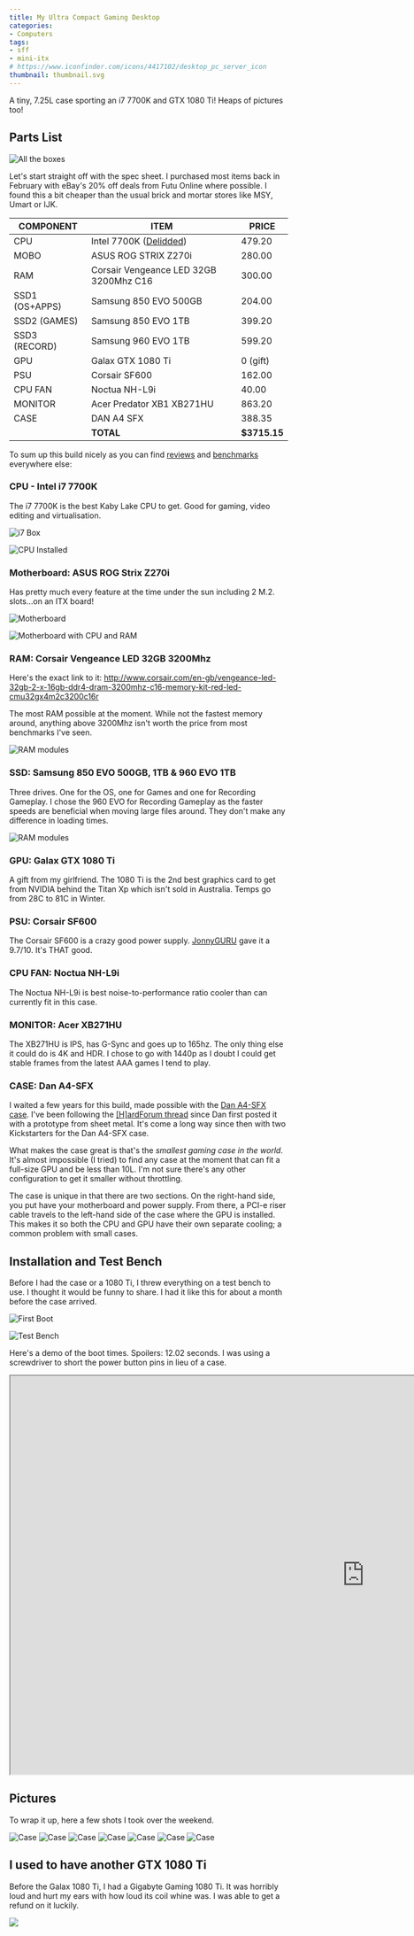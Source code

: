 ```yaml
---
title: My Ultra Compact Gaming Desktop
categories:
- Computers
tags:
- sff
- mini-itx
# https://www.iconfinder.com/icons/4417102/desktop_pc_server_icon
thumbnail: thumbnail.svg
---
```


A tiny, 7.25L case sporting an i7 7700K and GTX 1080 Ti! Heaps of pictures too!

<!-- more -->

## Parts List

![All the boxes](/components/box.jpg)

Let's start straight off with the spec sheet. I purchased most items back in February with eBay's 20% off deals from Futu Online where possible. I found this a bit cheaper than the usual brick and mortar stores like MSY, Umart or IJK.

| COMPONENT      | ITEM                                       | PRICE        |
|----------------|--------------------------------------------|--------------|
| CPU            | Intel 7700K ([Delidded](/delidding-7700k)) | 479.20       |
| MOBO           | ASUS ROG STRIX Z270i                       | 280.00       |
| RAM            | Corsair Vengeance LED 32GB 3200Mhz C16     | 300.00       |
| SSD1 (OS+APPS) | Samsung 850 EVO 500GB                      | 204.00       |
| SSD2 (GAMES)   | Samsung 850 EVO 1TB                        | 399.20       |
| SSD3 (RECORD)  | Samsung 960 EVO 1TB                        | 599.20       |
| GPU            | Galax GTX 1080 Ti                          | 0 (gift)     |
| PSU            | Corsair SF600                              | 162.00       |
| CPU FAN        | Noctua NH-L9i                              | 40.00        |
| MONITOR        | Acer Predator XB1 XB271HU                  | 863.20       |
| CASE           | DAN A4 SFX                                 | 388.35       |
|                | **TOTAL**                                  | **$3715.15** |

To sum up this build nicely as you can find [reviews](https://www.hardocp.com/news/2017/01/03/intel_core_i77700k_kaby_lake_processor_review_roundup) and [benchmarks](https://videocardz.com/67173/nvidia-geforce-gtx-1080-ti-review-roundup) everywhere else:

### CPU - Intel i7 7700K

The i7 7700K is the best Kaby Lake CPU to get. Good for gaming, video editing and virtualisation.

![i7 Box](/components/i7-7700k.jpg)

![CPU Installed](/components/cpu-socket.jpg)

### Motherboard: ASUS ROG Strix Z270i

Has pretty much every feature at the time under the sun including 2 M.2. slots...on an ITX board!

![Motherboard](/components/motherboard.jpg)

![Motherboard with CPU and RAM](/components/mobo-no-heatsink.jpg)

### RAM: Corsair Vengeance LED 32GB 3200Mhz

Here's the exact link to it: <http://www.corsair.com/en-gb/vengeance-led-32gb-2-x-16gb-ddr4-dram-3200mhz-c16-memory-kit-red-led-cmu32gx4m2c3200c16r>

The most RAM possible at the moment. While not the fastest memory around, anything above 3200Mhz isn't worth the price from most benchmarks I've seen.

![RAM modules](/components/ram.jpg)

### SSD: Samsung 850 EVO 500GB, 1TB & 960 EVO 1TB

Three drives. One for the OS, one for Games and one for Recording Gameplay. I chose the 960 EVO for Recording Gameplay as the faster speeds are beneficial when moving large files around. They don't make any difference in loading times.

![RAM modules](/components/ssds.jpg)

### GPU: Galax GTX 1080 Ti

A gift from my girlfriend. The 1080 Ti is the 2nd best graphics card to get from NVIDIA behind the Titan Xp which isn't sold in Australia. Temps go from 28C to 81C in Winter.

### PSU: Corsair SF600

The Corsair SF600 is a crazy good power supply. [JonnyGURU](http://www.jonnyguru.com/modules.php?name=NDReviews&op=Story6&reid=477) gave it a 9.7/10. It's THAT good.

### CPU FAN: Noctua NH-L9i

The Noctua NH-L9i is best noise-to-performance ratio cooler than can currently fit in this case.

### MONITOR: Acer XB271HU

The XB271HU is IPS, has G-Sync and goes up to 165hz. The only thing else it could do is 4K and HDR. I chose to go with 1440p as I doubt I could get stable frames from the latest AAA games I tend to play.

### CASE: Dan A4-SFX

I waited a few years for this build, made possible with the [Dan A4-SFX case](https://www.dan-cases.com/dana4_spec.html). I've been following the [\[H\]ardForum thread](https://hardforum.com/threads/dan-a4-sfx-the-smallest-gaming-case-in-the-world.1799326) since Dan first posted it with a prototype from sheet metal. It's come a long way since then with two Kickstarters for the Dan A4-SFX case.

What makes the case great is that's the *smallest gaming case in the world*. It's almost impossible (I tried) to find any case at the moment that can fit a full-size GPU and be less than 10L. I'm not sure there's any other configuration to get it smaller without throttling.

The case is unique in that there are two sections. On the right-hand side, you put have your motherboard and power supply. From there, a PCI-e riser cable travels to the left-hand side of the case where the GPU is installed. This makes it so both the CPU and GPU have their own separate cooling; a common problem with small cases.

## Installation and Test Bench

Before I had the case or a 1080 Ti, I threw everything on a test bench to use. I thought it would be funny to share. I had it like this for about a month before the case arrived.

![First Boot](/testbench/first-boot.jpg)

![Test Bench](/testbench/test-bench-wiring.jpg)

Here's a demo of the boot times. Spoilers: 12.02 seconds. I was using a screwdriver to short the power button pins in lieu of a case.

<iframe src="https://www.youtube.com/embed/BuhW_yRsRYM" allowfullscreen width="1280" height="720"></iframe>

## Pictures

To wrap it up, here a few shots I took over the weekend.

![Case](/case/back.jpg)
![Case](/case/closed-right.jpg)
![Case](/case/left-side.jpg)
![Case](/case/right-side.jpg)
![Case](/case/right-side-close.jpg)
![Case](/case/top.jpg)
![Case](/case/front.jpg)

## I used to have another GTX 1080 Ti

Before the Galax 1080 Ti, I had a Gigabyte Gaming 1080 Ti. It was horribly loud and hurt my ears with how loud its coil whine was. I was able to get a refund on it luckily.

![](/case/gigabyte-1080ti.jpg)
